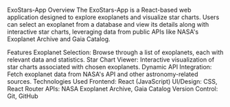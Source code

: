 ExoStars-App
Overview
The ExoStars-App is a React-based web application designed to explore exoplanets and visualize star charts. Users can select an exoplanet from a database and view its details along with interactive star charts, leveraging data from public APIs like NASA's Exoplanet Archive and Gaia Catalog.

Features
Exoplanet Selection: Browse through a list of exoplanets, each with relevant data and statistics.
Star Chart Viewer: Interactive visualization of star charts associated with chosen exoplanets.
Dynamic API Integration: Fetch exoplanet data from NASA's API and other astronomy-related sources.
Technologies Used
Frontend: React (JavaScript)
UI/Design: CSS, React Router
APIs: NASA Exoplanet Archive, Gaia Catalog
Version Control: Git, GitHub

